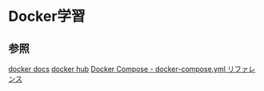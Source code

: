 # Docker学習

## 参照
[docker docs](https://docs.docker.com/)
[docker hub](https://hub.docker.com/)
[Docker Compose - docker-compose.yml リファレンス](https://qiita.com/zembutsu/items/9e9d80e05e36e882caaa#ports)
